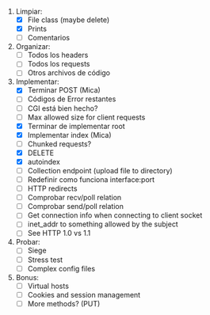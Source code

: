 1. Limpiar:
	- [x] File class (maybe delete)
	- [x] Prints
	- [ ] Comentarios
2. Organizar:
	- [ ] Todos los headers
	- [ ] Todos los requests
	- [ ] Otros archivos de código
3. Implementar:
	- [x] Terminar POST (Mica)
	- [ ] Códigos de Error restantes
	- [ ] CGI está bien hecho?
	- [ ] Max allowed size for client requests
	- [x] Terminar de implementar root
	- [x] Implementar index (Mica)
	- [ ] Chunked requests?
	- [x] DELETE
	- [x] autoindex
	- [ ] Collection endpoint (upload file to directory)
	- [ ] Redefinir como funciona interface:port
	- [ ] HTTP redirects
	- [ ] Comprobar recv/poll relation
	- [ ] Comprobar send/poll relation
	- [ ] Get connection info when connecting to client socket
	- [ ] inet_addr to something allowed by the subject
	- [ ] See HTTP 1.0 vs 1.1
4. Probar:
	- [ ] Siege
	- [ ] Stress test
	- [ ] Complex config files
5. Bonus:
	- [ ] Virtual hosts
	- [ ] Cookies and session management
	- [ ] More methods? (PUT)